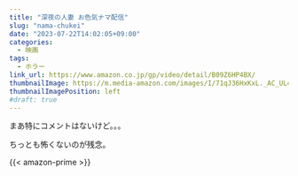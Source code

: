 ```yaml
---
title: "深夜の人妻 お色気ナマ配信"
slug: "nama-chukei"
date: "2023-07-22T14:02:05+09:00"
categories:
  - 映画
tags:
  - ホラー
link_url: https://www.amazon.co.jp/gp/video/detail/B09Z6HP4BX/
thumbnailImage: https://m.media-amazon.com/images/I/71qJ36HxKxL._AC_UL400_.jpg
thumbnailImagePosition: left
#draft: true
---
```

まあ特にコメントはないけど。。。
<!--more-->
ちっとも怖くないのが残念。

{{< amazon-prime >}}
